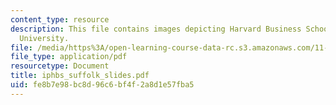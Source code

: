 ```yaml
---
content_type: resource
description: This file contains images depicting Harvard Business School and Suffolk
  University.
file: /media/https%3A/open-learning-course-data-rc.s3.amazonaws.com/11-332j-urban-design-fall-2003/fe8b7e98bc8d96c6bf4f2a8d1e57fba5_iphbs_suffolk_slides.pdf
file_type: application/pdf
resourcetype: Document
title: iphbs_suffolk_slides.pdf
uid: fe8b7e98-bc8d-96c6-bf4f-2a8d1e57fba5
---
```

